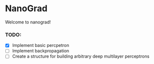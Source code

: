 # NanoGrad

Welcome to nanograd!

### TODO:
- [x] Implement basic percpetron
- [ ] Implement backpropagation
- [ ] Create a structure for building arbitrary deep multilayer perceptrons
